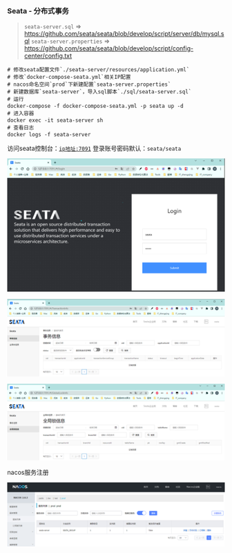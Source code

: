 ### Seata - 分布式事务

> `seata-server.sql` => https://github.com/seata/seata/blob/develop/script/server/db/mysql.sql
> `seata-server.properties` => https://github.com/seata/seata/blob/develop/script/config-center/config.txt

```shell
# 修改seata配置文件`./seata-server/resources/application.yml`
# 修改`docker-compose-seata.yml`相关IP配置
# nacos命名空间`prod`下新建配置`seata-server.properties`
# 新建数据库`seata-server`，导入sql脚本`./sql/seata-server.sql`
# 运行
docker-compose -f docker-compose-seata.yml -p seata up -d
# 进入容器
docker exec -it seata-server sh
# 查看日志
docker logs -f seata-server
```

访问seata控制台：[`ip地址:7091`](http://www.zhengqingya.com:7091)
登录账号密码默认：`seata/seata`

![seata-login.png](images/seata-login.png)

![seata-TransactionInfo.png](images/seata-TransactionInfo.png)

![seata-GlobalLockInfo.png](images/seata-GlobalLockInfo.png)

nacos服务注册

![seata-nacos.png](images/seata-nacos.png)
